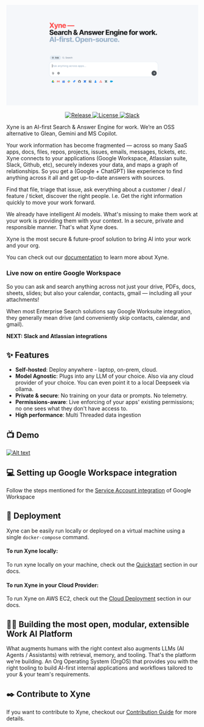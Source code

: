 ![Xyne App](docs/readme/Xyne-Readme.png)

<p align="center">
  <a href="https://github.com/xynehq/xyne/releases/latest">
    <img src="https://img.shields.io/github/release/xynehq/xyne.svg?style=flat-square" alt="Release">
  </a>
  <a href="https://opensource.org/licenses/Apache-2.0">
    <img src="https://img.shields.io/badge/license-Apache%202.0-blue?style=flat-square" alt="License">
  </a>
  <a href="http://xynerds.slack.com/">
    <img src="https://img.shields.io/badge/slack-xyne-brightgreen.svg?logo=slack&style=flat-square" alt="Slack">
  </a>
</p>

Xyne is an AI-first Search & Answer Engine for work. We’re an OSS alternative to Glean, Gemini and MS Copilot.

Your work information has become fragmented — across so many SaaS apps, docs, files, repos, projects, issues, emails, messages, tickets, etc. Xyne connects to your applications (Google Workspace, Atlassian suite, Slack, Github, etc), securely indexes your data, and maps a graph of relationships. So you get a (Google + ChatGPT) like experience to find anything across it all and get up-to-date answers with sources. 

Find that file, triage that issue, ask everything about a customer / deal / feature / ticket, discover the right people. I.e. Get the right information quickly to move your work forward.

We already have intelligent AI models. What's missing to make them work at your work is providing them with your context. In a secure, private and responsible manner. That's what Xyne does.

Xyne is the most secure & future-proof solution to bring AI into your work and your org.

You can check out our [documentation](https://docs.xynehq.com) to learn more about Xyne.

### Live now on entire Google Workspace

So you can ask and search anything across not just your drive, PDFs, docs, sheets, slides; but also your calendar, contacts, gmail — including all your attachments! 

When most Enterprise Search solutions say Google Worksuite integration, they generally mean drive (and conveniently skip contacts, calendar, and gmail).

**NEXT: Slack and Atlassian integrations**

## ✨ Features

- **Self-hosted**: Deploy anywhere - laptop, on-prem, cloud.
- **Model Agnostic**: Plugs into any LLM of your choice. Also
via any cloud provider of your choice. You can even point it
to a local Deepseek via ollama.
- **Private & secure**: No training on your data or prompts. No
telemetry.
- **Permissions-aware**: Live enforcing of your apps' existing
permissions; no one sees what they don't have access to.
- **High performance**: Multi Threaded data ingestion

## 📺 Demo
[![Alt text](https://img.youtube.com/vi/ZvyRp4o_p-0/0.jpg)](https://www.youtube.com/watch?v=ZvyRp4o_p-0)

## 💻 Setting up Google Workspace integration
Follow the steps mentioned for the [Service Account integration](https://docs.xynehq.com/authentication/service-accounts) of Google Workspace

## 🚀 Deployment

Xyne can be easily run locally or deployed on a virtual machine using a single ```docker-compose``` command.

#### To run Xyne locally:
To run xyne locally on your machine, check out the [Quickstart](https://docs.xynehq.com/quickstart) section in our docs.

#### To run Xyne in your Cloud Provider:
To run Xyne on AWS EC2, check out the [Cloud Deployment](https://docs.xynehq.com/deployment/cloud/aws/aws-deployment-with-docker) section in our docs.

## 💪🏻 Building the most open, modular, extensible Work AI Platform

What augments humans with the right context also augments LLMs (AI Agents / Assistants) with retrieval, memory, and tooling. That's the platform we're building. An Org Operating System (OrgOS) that provides you with the right tooling to build AI-first internal applications and workflows tailored to your & your team's requirements.

## ✒️  Contribute to Xyne
If you want to contribute to Xyne, checkout our [Contribution Guide](https://docs.xynehq.com/contribution/contribute) for more details.